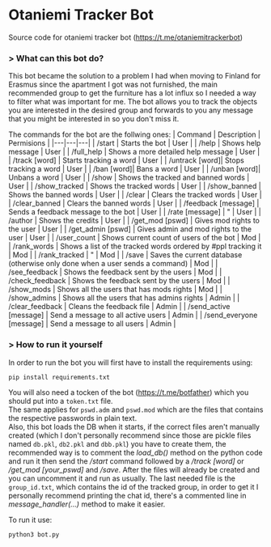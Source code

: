 # Otaniemi Tracker Bot
Source code for otaniemi tracker bot (https://t.me/otaniemitrackerbot)

### > What can this bot do?

This bot became the solution to a problem I had when moving to Finland for Erasmus since the apartment I got was not furnished, the main recommended group to get the furniture has a lot influx so I needed a way to filter what was important for me. The bot allows you to track the objects you are interested in the desired group and forwards to you any message that you might be interested in so you don't miss it.

The commands for the bot are the follwing ones:
| Command | Description | Permisions |
|---|---|---|
| /start | Starts the bot | User  |
| /help | Shows help message | User  |
| /full_help | Shows a more detailed help message | User |
| /track [word] | Starts tracking a word  | User |
| /untrack [word]| Stops tracking a word | User |
| /ban [word]| Bans a word | User |
| /unban [word]| Unbans a word | User |
| /show | Shows the tracked and banned words | User |
| /show_tracked | Shows the tracked words | User |
| /show_banned | Shows the banned words | User |
| /clear | Clears the tracked words | User |
| /clear_banned | Clears the banned words | User |
| /feedback [message] | Sends a feedback message to the bot | User |
| /rate [message] | " | User |
| /author | Shows the credits | User |
| /get_mod [pswd] | Gives mod rights to the user | User |
| /get_admin [pswd] | Gives admin and mod rights to the user | User |
| /user_count | Shows current count of users of the bot | Mod |
| /rank_words | Shows a list of the tracked words ordered by #ppl tracking it | Mod |
| /rank_tracked | " | Mod |
| /save | Saves the current database (otherwise only done when a user sends a command) | Mod |
| /see_feedback | Shows the feedback sent by the users | Mod |
| /check_feedback | Shows the feedback sent by the users | Mod |
| /show_mods | Shows all the users that has mods rights | Mod |
| /show_admins | Shows all the users that has admins rights | Admin |
| /clear_feedback | Cleans the feedback file | Admin |
| /send_active [message] | Send a message to all active users | Admin |
| /send_everyone [message] | Send a message to all users | Admin |


### > How to run it yourself

In order to run the bot you will first have to install the requirements using:
```
pip install requirements.txt
```
You will also need a tocken of the bot (https://t.me/botfather) which you should put into a `token.txt` file.   
The same applies for `pswd.adm` and `pswd.mod` which are the files that contains the respective passwords in plain text.   
Also, this bot loads the DB when it starts, if the correct files aren't manually created (which I don't personally recommend since those are pickle files named `db.pkl`, `db2.pkl` and `dbb.pkl`) you have to create them, the recommended way is to comment the _load_db()_ method on the python code and run it then send the _/start_ command followed by a _/track [word]_ or _/get_mod [your_pswd]_ and _/save_. After the files will already be created and you can uncomment it and run as usually.
The last needed file is the `group_id.txt`, which contains the id of the tracked group, in order to get it I personally recommend printing the chat id, there's a commented line in _message_handler(...)_ method to make it easier.

To run it use:
```
python3 bot.py
```

